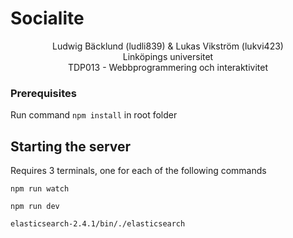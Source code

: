 # Socialite
<center>Ludwig Bäcklund (ludli839) & Lukas Vikström (lukvi423)</center>
<center> Linköpings universitet</center>
<center> TDP013 - Webbprogrammering och interaktivitet </center>

### Prerequisites

 Run command
 `npm install` in root folder

## Starting the server
Requires 3 terminals, one for each of the following commands

`npm run watch` 

`npm run dev`

`elasticsearch-2.4.1/bin/./elasticsearch`

 